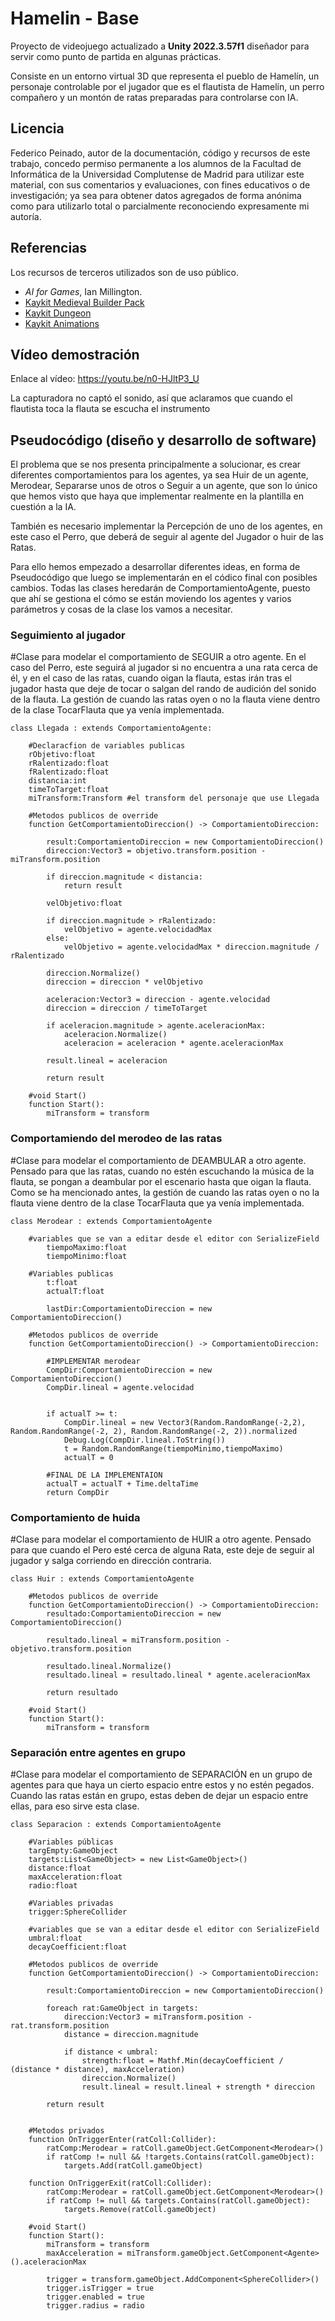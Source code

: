 # Hamelin - Base
Proyecto de videojuego actualizado a **Unity 2022.3.57f1** diseñador para servir como punto de partida en algunas prácticas.

Consiste en un entorno virtual 3D que representa el pueblo de Hamelín, un personaje controlable por el jugador que es el flautista de Hamelín, un perro compañero y un montón de ratas preparadas para controlarse con IA.

## Licencia
Federico Peinado, autor de la documentación, código y recursos de este trabajo, concedo permiso permanente a los alumnos de la Facultad de Informática de la Universidad Complutense de Madrid para utilizar este material, con sus comentarios y evaluaciones, con fines educativos o de investigación; ya sea para obtener datos agregados de forma anónima como para utilizarlo total o parcialmente reconociendo expresamente mi autoría.

## Referencias
Los recursos de terceros utilizados son de uso público.
* *AI for Games*, Ian Millington.
* [Kaykit Medieval Builder Pack](https://kaylousberg.itch.io/kaykit-medieval-builder-pack)
* [Kaykit Dungeon](https://kaylousberg.itch.io/kaykit-dungeon)
* [Kaykit Animations](https://kaylousberg.itch.io/kaykit-animations)

## Vídeo demostración

Enlace al vídeo: https://youtu.be/n0-HJltP3_U

La capturadora no captó el sonido, así que aclaramos que cuando el flautista toca la flauta se escucha el instrumento

## Pseudocódigo (diseño y desarrollo de software)

El problema que se nos presenta principalmente a solucionar, es crear diferentes comportamientos para los agentes, ya sea Huir de un agente, Merodear, Separarse unos de otros o Seguir a un agente, que son lo único que hemos visto que haya que implementar realmente en la plantilla en cuestión a la IA.

También es necesario implementar la Percepción de uno de los agentes, en este caso el Perro, que deberá de seguir al agente del Jugador o huir de las Ratas.

Para ello hemos empezado a desarrollar diferentes ideas, en forma de Pseudocódigo que luego se implementarán en el códico final con posibles cambios. Todas las clases heredarán de ComportamientoAgente, puesto que ahí se gestiona el cómo se están moviendo los agentes y varios parámetros y cosas de la clase los vamos a necesitar.

### Seguimiento al jugador
 #Clase para modelar el comportamiento de SEGUIR a otro agente. En el caso del Perro, este seguirá al jugador si no encuentra a una rata cerca de él, y en el caso de las ratas, cuando oigan la flauta, estas irán tras el jugador hasta que deje de tocar o salgan del rando de audición del sonido de la flauta.
 La gestión de cuando las ratas oyen o no la flauta viene dentro de la clase TocarFlauta que ya venía implementada.

    class Llegada : extends ComportamientoAgente:

        #Declaracfion de variables publicas
        rObjetivo:float
        rRalentizado:float
        fRalentizado:float
        distancia:int
        timeToTarget:float
        miTransform:Transform #el transform del personaje que use Llegada

        #Metodos publicos de override
        function GetComportamientoDireccion() -> ComportamientoDireccion:

            result:ComportamientoDireccion = new ComportamientoDireccion()
            direccion:Vector3 = objetivo.transform.position - miTransform.position

            if direccion.magnitude < distancia:
                return result

            velObjetivo:float

            if direccion.magnitude > rRalentizado:
                velObjetivo = agente.velocidadMax
            else:
                velObjetivo = agente.velocidadMax * direccion.magnitude / rRalentizado
            
            direccion.Normalize()
            direccion = direccion * velObjetivo

            aceleracion:Vector3 = direccion - agente.velocidad
            direccion = direccion / timeToTarget

            if aceleracion.magnitude > agente.aceleracionMax:
                aceleracion.Normalize()
                aceleracion = aceleracion * agente.aceleracionMax

            result.lineal = aceleracion

            return result

        #void Start()
        function Start():
            miTransform = transform


### Comportamiendo del merodeo de las ratas

 #Clase para modelar el comportamiento de DEAMBULAR a otro agente. Pensado para que las ratas, cuando no estén escuchando la música de la flauta, se pongan a deambular por el escenario hasta que oigan la flauta.
 Como se ha mencionado antes, la gestión de cuando las ratas oyen o no la flauta viene dentro de la clase TocarFlauta que ya venía implementada.

    class Merodear : extends ComportamientoAgente
    
        #variables que se van a editar desde el editor con SerializeField
            tiempoMaximo:float
            tiempoMinimo:float

        #Variables publicas
            t:float
            actualT:float

            lastDir:ComportamientoDireccion = new ComportamientoDireccion()

        #Metodos publicos de override
        function GetComportamientoDireccion() -> ComportamientoDireccion:
            
            #IMPLEMENTAR merodear
            CompDir:ComportamientoDireccion = new ComportamientoDireccion()
            CompDir.lineal = agente.velocidad


            if actualT >= t:
                CompDir.lineal = new Vector3(Random.RandomRange(-2,2), Random.RandomRange(-2, 2), Random.RandomRange(-2, 2)).normalized
                Debug.Log(CompDir.lineal.ToString())
                t = Random.RandomRange(tiempoMinimo,tiempoMaximo)   
                actualT = 0

            #FINAL DE LA IMPLEMENTAION
            actualT = actualT + Time.deltaTime 
            return CompDir


### Comportamiento de huida
 #Clase para modelar el comportamiento de HUIR a otro agente. Pensado para que cuando el Pero esté cerca de alguna Rata, este deje de seguir al jugador y salga corriendo en dirección contraria.

    class Huir : extends ComportamientoAgente

        #Metodos publicos de override
        function GetComportamientoDireccion() -> ComportamientoDireccion:
            resultado:ComportamientoDireccion = new ComportamientoDireccion()

            resultado.lineal = miTransform.position - objetivo.transform.position

            resultado.lineal.Normalize()
            resultado.lineal = resultado.lineal * agente.aceleracionMax

            return resultado

        #void Start()
        function Start():
            miTransform = transform

### Separación entre agentes en grupo
 #Clase para modelar el comportamiento de SEPARACIÓN en un grupo de agentes para que haya un cierto espacio entre estos y no estén pegados. Cuando las ratas están en grupo, estas deben de dejar un espacio entre ellas, para eso sirve esta clase.

    class Separacion : extends ComportamientoAgente

        #Variables públicas
        targEmpty:GameObject
        targets:List<GameObject> = new List<GameObject>()
        distance:float
        maxAcceleration:float
        radio:float

        #Variables privadas
        trigger:SphereCollider

        #variables que se van a editar desde el editor con SerializeField
        umbral:float
        decayCoefficient:float

        #Metodos publicos de override
        function GetComportamientoDireccion() -> ComportamientoDireccion:
        
            result:ComportamientoDireccion = new ComportamientoDireccion()

            foreach rat:GameObject in targets:
                direccion:Vector3 = miTransform.position - rat.transform.position
                distance = direccion.magnitude

                if distance < umbral:
                    strength:float = Mathf.Min(decayCoefficient / (distance * distance), maxAcceleration)
                    direccion.Normalize()
                    result.lineal = result.lineal + strength * direccion
            
            return result
        

        #Metodos privados
        function OnTriggerEnter(ratColl:Collider):
            ratComp:Merodear = ratColl.gameObject.GetComponent<Merodear>()
            if ratComp != null && !targets.Contains(ratColl.gameObject):
                targets.Add(ratColl.gameObject)

        function OnTriggerExit(ratColl:Collider):
            ratComp:Merodear = ratColl.gameObject.GetComponent<Merodear>()
            if ratComp != null && targets.Contains(ratColl.gameObject):
                targets.Remove(ratColl.gameObject)

        #void Start()
        function Start():
            miTransform = transform
            maxAcceleration = miTransform.gameObject.GetComponent<Agente>().aceleracionMax

            trigger = transform.gameObject.AddComponent<SphereCollider>()
            trigger.isTrigger = true
            trigger.enabled = true
            trigger.radius = radio